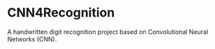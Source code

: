 # CNN4Recognition
A handwritten digit recognition project based on Convolutional Neural Networks (CNN).
